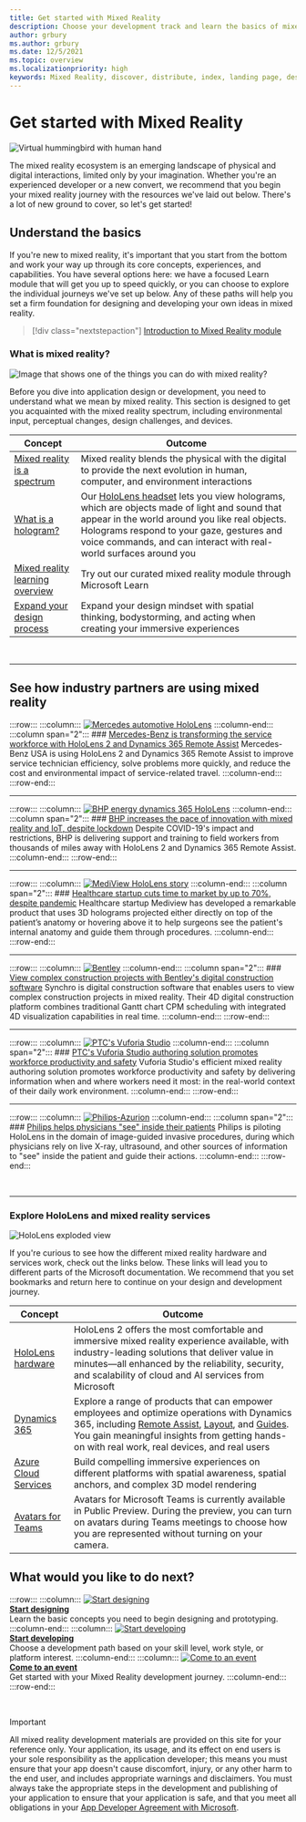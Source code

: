 ```yaml
---
title: Get started with Mixed Reality
description: Choose your development track and learn the basics of mixed reality theory, development, and common use cases.
author: grbury
ms.author: grbury
ms.date: 12/5/2021
ms.topic: overview
ms.localizationpriority: high
keywords: Mixed Reality, discover, distribute, index, landing page, design, development, tutorials, sample apps, fundamentals, case studies, resources, HoloLens how-to, Open source projects, mixed reality headset, windows mixed reality headset, virtual reality headset
---
```


# Get started with Mixed Reality

![Virtual hummingbird with human hand](images/01_MixedReality.png)

The mixed reality ecosystem is an emerging landscape of physical and digital interactions, limited only by your imagination. Whether you're an experienced developer or a new convert, we recommend that you begin your mixed reality journey with the resources we've laid out below. There's a lot of new ground to cover, so let's get started! 

## Understand the basics

If you're new to mixed reality, it's important that you start from the bottom and work your way up through its core concepts, experiences, and capabilities. You have several options here: we have a focused Learn module that will get you up to speed quickly, or you can choose to explore the individual journeys we've set up below. Any of these paths will help you set a firm foundation for designing and developing your own ideas in mixed reality.

> [!div class="nextstepaction"]
> [Introduction to Mixed Reality module](/training/modules/intro-to-mixed-reality)

### What is mixed reality?

![Image that shows one of the things you can do with mixed reality?](images/HLS19_remoteAssistHologram_001.jpg)

Before you dive into application design or development, you need to understand what we mean by mixed reality. This section is designed to get you acquainted with the mixed reality spectrum, including environmental input, perceptual changes, design challenges, and devices. 

|  Concept  |  Outcome  |
| --- | --- |
| [Mixed reality is a spectrum](../discover/mixed-reality.md) | Mixed reality blends the physical with the digital to provide the next evolution in human, computer, and environment interactions |
| [What is a hologram?](../discover/hologram.md) | Our [HoloLens headset](/hololens) lets you view holograms, which are objects made of light and sound that appear in the world around you like real objects. Holograms respond to your gaze, gestures and voice commands, and can interact with real-world surfaces around you |
| [Mixed reality learning overview](mr-learning-overview.md#general-modules) | Try out our curated mixed reality module through Microsoft Learn |
| [Expand your design process](../discover/case-study-expanding-the-design-process-for-mixed-reality.md) | Expand your design mindset with spatial thinking, bodystorming, and acting when creating your immersive experiences  |

<br>

---

## See how industry partners are using mixed reality

:::row:::
    :::column:::
       [![Mercedes automotive HoloLens](images/mercedes.png)](https://customers.microsoft.com/story/839709-mercedes-benz-automotive-holoLens-en-usa)
    :::column-end:::
    :::column span="2":::
        ### [Mercedes-Benz is transforming the service workforce with HoloLens 2 and Dynamics 365 Remote Assist](https://customers.microsoft.com/story/839709-mercedes-benz-automotive-holoLens-en-usa)
        Mercedes-Benz USA is using HoloLens 2 and Dynamics 365 Remote Assist to improve service technician efficiency, solve problems more quickly, and reduce the cost and environmental impact of service-related travel.
    :::column-end:::
:::row-end:::

---

:::row:::
    :::column:::
       [![BHP energy dynamics 365 HoloLens](images/bhp.png)](https://customers.microsoft.com/story/850776-bhp-energy-dynamics-365-hololens)
    :::column-end:::
    :::column span="2":::
        ### [BHP increases the pace of innovation with mixed reality and IoT, despite lockdown](https://customers.microsoft.com/story/850776-bhp-energy-dynamics-365-hololens)
        Despite COVID-19's impact and restrictions, BHP is delivering support and training to field workers from thousands of miles away with HoloLens 2 and Dynamics 365 Remote Assist.
    :::column-end:::
:::row-end:::

---

:::row:::
    :::column:::
       [![MediView HoloLens story](images/mediview.jpeg)](https://customers.microsoft.com/story/848966-mediview-mcs-story)
    :::column-end:::
    :::column span="2":::
        ### [Healthcare startup cuts time to market by up to 70%, despite pandemic](https://customers.microsoft.com/story/848966-mediview-mcs-story)
        Healthcare startup Mediview has developed a remarkable product that uses 3D holograms projected either directly on top of the patient’s anatomy or hovering above it to help surgeons see the patient's internal anatomy and guide them through procedures.
    :::column-end:::
:::row-end:::

---

:::row:::
    :::column:::
       [![Bentley](images/Bentley-Synchro1.jpg)](https://binged.it/31AR3kP)
    :::column-end:::
    :::column span="2":::
        ### [View complex construction projects with Bentley's digital construction software](https://binged.it/31AR3kP)
        Synchro is digital construction software that enables users to view complex construction projects in mixed reality. Their 4D digital construction platform combines traditional Gantt chart CPM scheduling with integrated 4D visualization capabilities in real time.
    :::column-end:::
:::row-end:::

---

:::row:::
    :::column:::
       [![PTC's Vuforia Studio](images/PTC-Vuforia-Studio1.jpg)](https://binged.it/31ARrjh)
    :::column-end:::
    :::column span="2":::
        ### [PTC's Vuforia Studio authoring solution promotes workforce productivity and safety](https://binged.it/31ARrjh)
        Vuforia Studio's efficient mixed reality authoring solution promotes workforce productivity and safety by delivering information when and where workers need it most: in the real-world context of their daily work environment.
    :::column-end:::
:::row-end:::

---

:::row:::
    :::column:::
       [![Philips-Azurion](images/Philips-Azurion1.jpg)](https://binged.it/31B1RiR)
    :::column-end:::
    :::column span="2":::
        ### [Philips helps physicians "see" inside their patients](https://binged.it/31B1RiR)
        Philips is piloting HoloLens in the domain of image-guided invasive procedures, during which physicians rely on live X-ray, ultrasound, and other sources of information to "see" inside the patient and guide their actions.
    :::column-end:::
:::row-end:::

<br>

---

### Explore HoloLens and mixed reality services

![HoloLens exploded view](images/HoloLens2_ExplodedView_8k.png)

If you're curious to see how the different mixed reality hardware and services work, check out the links below. These links will lead you to different parts of the Microsoft documentation. We recommend that you set bookmarks and return here to continue on your design and development journey.

|  Concept  |  Outcome  |
| --- | --- |
| [HoloLens hardware](https://www.microsoft.com//hololens/hardware) | HoloLens 2 offers the most comfortable and immersive mixed reality experience available, with industry-leading solutions that deliver value in minutes—all enhanced by the reliability, security, and scalability of cloud and AI services from Microsoft |
| [Dynamics 365](https://dynamics.microsoft.com/mixed-reality/overview/) | Explore a range of products that can empower employees and optimize operations with Dynamics 365, including [Remote Assist](/dynamics365/mixed-reality/remote-assist/ra-overview), [Layout](/dynamics365/mixed-reality/layout/), and [Guides](/dynamics365/mixed-reality/guides/). You gain meaningful insights from getting hands-on with real work, real devices, and real users |
| [Azure Cloud Services](../develop/mixed-reality-cloud-services.md) | Build compelling immersive experiences on different platforms with spatial awareness, spatial anchors, and complex 3D model rendering |
| [Avatars for Teams](/mesh/overview) | Avatars for Microsoft Teams is currently available in Public Preview. During the preview, you can turn on avatars during Teams meetings to choose how you are represented without turning on your camera. |

## What would you like to do next?

:::row:::
    :::column:::
        [![Start designing](images/icon-design.png)](../design/design.md)<br>
        **[Start designing](../design/design.md)**<br>
        Learn the basic concepts you need to begin designing and prototyping.
    :::column-end:::
    :::column:::
        [![Start developing](images/icon-developer.png)](../develop/development.md)<br>
        **[Start developing](../develop/development.md)**<br>
        Choose a development path based on your skill level, work style, or platform interest.
    :::column-end:::
    :::column:::
        [![Come to an event](images/icon-calendar.jpg)](../whats-new/journey-to-mr-series.md)<br>
        **[Come to an event](../whats-new/journey-to-mr-series.md)**<br>
        Get started with your Mixed Reality development journey.
    :::column-end:::
:::row-end:::

<br>

>[!IMPORTANT]
>All mixed reality development materials are provided on this site for your reference only. Your application, its usage, and its effect on end users is your sole responsibility as the application developer; this means you must ensure that your app doesn't cause discomfort, injury, or any other harm to the end user, and includes appropriate warnings and disclaimers. You must always take the appropriate steps in the development and publishing of your application to ensure that your application is safe, and that you meet all obligations in your [App Developer Agreement with Microsoft](/legal/windows/agreements/app-developer-agreement).
